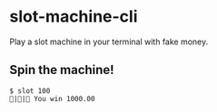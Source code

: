 # slot-machine-cli

Play a slot machine in your terminal with fake money.

## Spin the machine!

```shell
$ slot 100
💎|💎|💎 You win 1000.00
```
